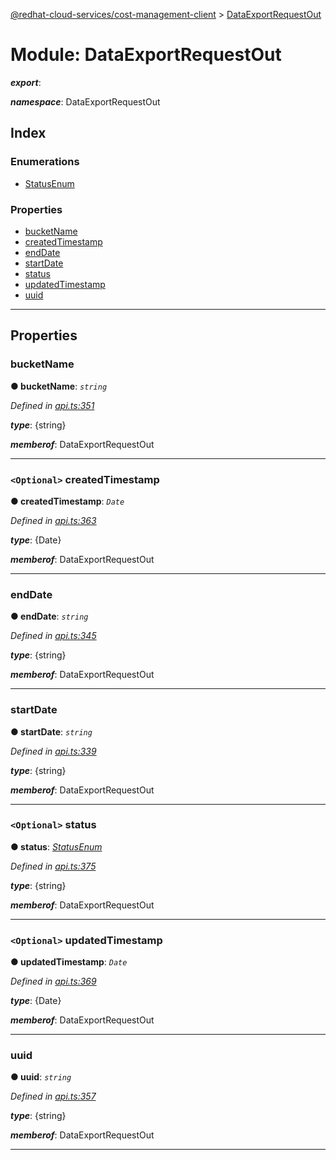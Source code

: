 [@redhat-cloud-services/cost-management-client](../README.md) > [DataExportRequestOut](../modules/dataexportrequestout.md)

# Module: DataExportRequestOut

*__export__*: 

*__namespace__*: DataExportRequestOut

## Index

### Enumerations

* [StatusEnum](../enums/dataexportrequestout.statusenum.md)

### Properties

* [bucketName](dataexportrequestout.md#bucketname)
* [createdTimestamp](dataexportrequestout.md#createdtimestamp)
* [endDate](dataexportrequestout.md#enddate)
* [startDate](dataexportrequestout.md#startdate)
* [status](dataexportrequestout.md#status)
* [updatedTimestamp](dataexportrequestout.md#updatedtimestamp)
* [uuid](dataexportrequestout.md#uuid)

---

## Properties

<a id="bucketname"></a>

###  bucketName

**● bucketName**: *`string`*

*Defined in [api.ts:351](https://github.com/karelhala/javascript-clients/blob/master/packages/cost-management/api.ts#L351)*

*__type__*: {string}

*__memberof__*: DataExportRequestOut

___
<a id="createdtimestamp"></a>

### `<Optional>` createdTimestamp

**● createdTimestamp**: *`Date`*

*Defined in [api.ts:363](https://github.com/karelhala/javascript-clients/blob/master/packages/cost-management/api.ts#L363)*

*__type__*: {Date}

*__memberof__*: DataExportRequestOut

___
<a id="enddate"></a>

###  endDate

**● endDate**: *`string`*

*Defined in [api.ts:345](https://github.com/karelhala/javascript-clients/blob/master/packages/cost-management/api.ts#L345)*

*__type__*: {string}

*__memberof__*: DataExportRequestOut

___
<a id="startdate"></a>

###  startDate

**● startDate**: *`string`*

*Defined in [api.ts:339](https://github.com/karelhala/javascript-clients/blob/master/packages/cost-management/api.ts#L339)*

*__type__*: {string}

*__memberof__*: DataExportRequestOut

___
<a id="status"></a>

### `<Optional>` status

**● status**: *[StatusEnum](../enums/dataexportrequestout.statusenum.md)*

*Defined in [api.ts:375](https://github.com/karelhala/javascript-clients/blob/master/packages/cost-management/api.ts#L375)*

*__type__*: {string}

*__memberof__*: DataExportRequestOut

___
<a id="updatedtimestamp"></a>

### `<Optional>` updatedTimestamp

**● updatedTimestamp**: *`Date`*

*Defined in [api.ts:369](https://github.com/karelhala/javascript-clients/blob/master/packages/cost-management/api.ts#L369)*

*__type__*: {Date}

*__memberof__*: DataExportRequestOut

___
<a id="uuid"></a>

###  uuid

**● uuid**: *`string`*

*Defined in [api.ts:357](https://github.com/karelhala/javascript-clients/blob/master/packages/cost-management/api.ts#L357)*

*__type__*: {string}

*__memberof__*: DataExportRequestOut

___

